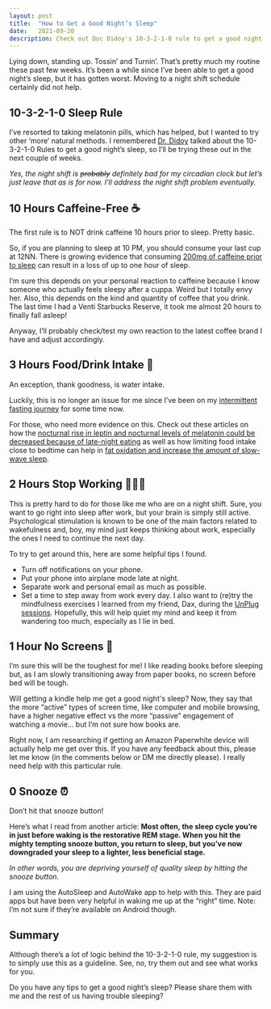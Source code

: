 ```yaml
---
layout: post
title:  "How to Get a Good Night’s Sleep"
date:   2021-09-20
description: Check out Doc Didoy's 10-3-2-1-0 rule to get a good night’s sleep
---
```


Lying down, standing up. Tossin’ and Turnin’. That’s pretty much my routine these past few weeks. It’s been a while since I’ve been able to get a good night’s sleep, but it has gotten worst. Moving to a night shift schedule certainly did not help.

## 10-3-2-1-0 Sleep Rule

I’ve resorted to taking melatonin pills, which has helped, but I wanted to try other ‘more’ natural methods. I remembered [Dr. Didoy](https://www.instagram.com/didoymd/) talked about the 10-3-2-1-0 Rules to get a good night’s sleep, so I’ll be trying these out in the next couple of weeks.

*Yes, the night shift is ~~probably~~ definitely bad for my circadian clock but let’s just leave that as is for now. I’ll address the night shift problem eventually.*

## 10 Hours Caffeine-Free ☕️

The first rule is to NOT drink caffeine 10 hours prior to sleep. Pretty basic.

So, if you are planning to sleep at 10 PM, you should consume your last cup at 12NN. There is growing evidence that consuming [200mg of caffeine prior to sleep](https://www.ncbi.nlm.nih.gov/pmc/articles/PMC3805807/) can result in a loss of up to one hour of sleep.

I’m sure this depends on your personal reaction to caffeine because I know someone who actually feels sleepy after a cuppa. Weird but I totally envy her. Also, this depends on the kind and quantity of coffee that you drink. The last time I had a Venti Starbucks Reserve, it took me almost 20 hours to finally fall asleep!

Anyway, I’ll probably check/test my own reaction to the latest coffee brand I have and adjust accordingly.

## 3 Hours Food/Drink Intake 🍜

An exception, thank goodness, is water intake.

Luckily, this is no longer an issue for me since I’ve been on my [intermittent fasting journey](/blog/how-i-made-intermittent-fasting-work-for-me/) for some time now.

For those, who need more evidence on this. Check out these articles on how the [nocturnal rise in leptin and nocturnal levels of melatonin could be decreased because of late-night eating](https://jamanetwork.com/journals/jama/fullarticle/191250) as well as how limiting food intake close to bedtime can help in [fat oxidation and increase the amount of slow-wave sleep](https://jcsm.aasm.org/doi/full/10.5664/jcsm.7658).

## 2 Hours Stop Working 👨🏻‍💻

This is pretty hard to do for those like me who are on a night shift. Sure, you want to go right into sleep after work, but your brain is simply still active. Psychological stimulation is known to be one of the main factors related to wakefulness and, boy, my mind just keeps thinking about work, especially the ones I need to continue the next day.

To try to get around this, here are some helpful tips I found.

- Turn off notifications on your phone.
- Put your phone into airplane mode late at night.
- Separate work and personal email as much as possible.
- Set a time to step away from work every day.
I also want to (re)try the mindfulness exercises I learned from my friend, Dax, during the [UnPlug sessions](https://www.facebook.com/unplug.ph.unplug). Hopefully, this will help quiet my mind and keep it from wandering too much, especially as I lie in bed.

## 1 Hour No Screens 📵

I’m sure this will be the toughest for me! I like reading books before sleeping but, as I am slowly transitioning away from paper books, no screen before bed will be tough.

Will getting a kindle help me get a good night's sleep?
Now, they say that the more “active” types of screen time, like computer and mobile browsing, have a higher negative effect vs the more “passive” engagement of watching a movie… but I’m not sure how books are.

Right now, I am researching if getting an Amazon Paperwhite device will actually help me get over this. If you have any feedback about this, please let me know (in the comments below or DM me directly please). I really need help with this particular rule.

## 0 Snooze  ⏰

Don’t hit that snooze button!

Here’s what I read from another article: **Most often, the sleep cycle you’re in just before waking is the restorative REM stage. When you hit the mighty tempting snooze button, you return to sleep, but you’ve now downgraded your sleep to a lighter, less beneficial stage.**

*In other words, you are depriving yourself of quality sleep by hitting the snooze button.*

I am using the AutoSleep and AutoWake app to help with this. They are paid apps but have been very helpful in waking me up at the “right” time. Note: I’m not sure if they’re available on Android though.

## Summary

Although there’s a lot of logic behind the 10-3-2-1-0 rule, my suggestion is to simply use this as a guideline. See, no, try them out and see what works for you.

Do you have any tips to get a good night’s sleep? Please share them with me and the rest of us having trouble sleeping?